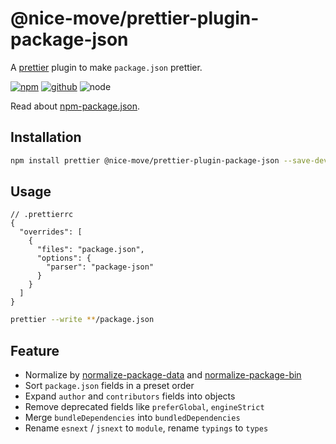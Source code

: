 # @nice-move/prettier-plugin-package-json

A [prettier] plugin to make `package.json` prettier.

[![npm][npm-badge]][npm-url]
[![github][github-badge]][github-url]
![node][node-badge]

[prettier]: https://prettier.io/
[npm-url]: https://www.npmjs.com/package/@nice-move/prettier-plugin-package-json
[npm-badge]: https://img.shields.io/npm/v/@nice-move/prettier-plugin-package-json.svg?style=flat-square&logo=npm
[github-url]: https://github.com/airkro/nice-move/tree/master/packages/prettier-plugin-package-json
[github-badge]: https://img.shields.io/npm/l/@nice-move/prettier-plugin-package-json.svg?style=flat-square&colorB=blue&logo=github
[node-badge]: https://img.shields.io/node/v/@nice-move/prettier-plugin-package-json.svg?style=flat-square&colorB=green&logo=node.js

Read about [npm-package.json](https://docs.npmjs.com/cli/v6/configuring-npm/package-json).

## Installation

```bash
npm install prettier @nice-move/prettier-plugin-package-json --save-dev
```

## Usage

```jsonc
// .prettierrc
{
  "overrides": [
    {
      "files": "package.json",
      "options": {
        "parser": "package-json"
      }
    }
  ]
}
```

```bash
prettier --write **/package.json
```

## Feature

[normalize-package-data]: https://github.com/npm/normalize-package-data
[normalize-package-bin]: https://github.com/npm/npm-normalize-package-bin

- Normalize by [normalize-package-data] and [normalize-package-bin]
- Sort `package.json` fields in a preset order
- Expand `author` and `contributors` fields into objects
- Remove deprecated fields like `preferGlobal`, `engineStrict`
- Merge `bundleDependencies` into `bundledDependencies`
- Rename `esnext` / `jsnext` to `module`, rename `typings` to `types`
